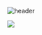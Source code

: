 <!-- Header Content -->
![header](https://capsule-render.vercel.app/api?type=soft&color=gradient&customColorList=27&height=200&section=header&text=TaeJin%20Kim&fontSize=90&fontAlign=50&fontAlignY=40&desc=Backend%20developer&descSize=30&descAlignY=75&animation=fadeIn)


<img src="https://img.shields.io/badge/python-3670A0?style=flat-square&logo=Python&logoColor=ffdd54"/>
